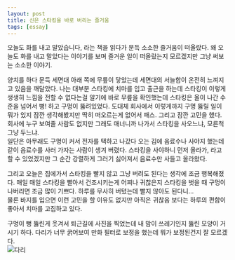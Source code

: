 ```yaml
---
layout: post
title: 신은 스타킹을 바로 버리는 즐거움
tags: [essay]
---
```

오늘도 화를 내고 말았습니다, 라는 책을 읽다가 문득 소소한 즐거움이 떠올랐다. 왜 오늘도 화를 내고 말았다는 이야기를 보며 즐거운 일이 떠올랐는지 모르겠지만 그냥 써보는 소소한 이야기.  

양치를 하다 문득 세면대 아래 쪽에 무릎이 닿았는데 세면대의 서늘함이 온전히 느껴지고 있음을 깨달았다. 나는 대부분 스타킹에 치마를 입고 출근을 하는데 스타킹이 이렇게 생생히 느낌을 전할 수 없다는걸 알기에 바로 무릎을 확인했는데 스타킹은 올이 나간 수준을 넘어서 뻥! 하고 구멍이 뚫려있었다. 도대체 회사에서 이렇게까지 구멍 뚫릴 일이 뭐가 있지 잠깐 생각해봤지만 딱히 떠오르는게 없어서 패스. 그리고 잠깐 고민을 했다. 회사에 누구 보여줄 사람도 없지만 그래도 매너니까 나가서 스타킹을 사오느냐, 모른척 그냥 두느냐.  
일단은 아무래도 구멍이 커서 전자를 택하고 나갔다 오는 김에 음료수나 사야지 했는데 같이 음료수를 사러 가자는 사람이 생겨 버렸다. 스타킹을 사야하니 먼저 올라가, 라고 할 수 있었겠지만 그 순간 강렬하게 그러기 싫어져서 음료수만 사들고 올라왔다.  

그리고 오늘은 집에가서 스타킹을 빨지 않고 그냥 버려도 된다는 생각에 조금 행복해졌다. 매일 매일 스타킹을 빨아서 건조시키는게 어찌나 귀찮은지 스타킹을 벗을 때 구멍이 나버리면 조금 많이 기쁘다. 하루를 무사히 버텼는데 빨지 않아도 된다니...  
물론 바지를 입으면 이런 고민을 할 이유도 없지만 아직은 귀찮음 보다는 하루의 편함이 좋아서 치마를 고집하고 있다.  

구멍이 뻥 뚫린게 웃겨서 퇴근길에 사진을 찍었는데 내 맘이 쓰레기인지 뚫린 모양이 거시기 하다. 다리가 너무 굵어보여 만화 필터로 보정을 했는데 뭐가 보정된건지 잘 모르겠다.  
![다리](http://lh3.googleusercontent.com/-1H7BVrAx1zk/Vhtwo7y4auI/AAAAAAAAAOU/nOwNc4KbV0Q/s1280/upload_-1.jpg)